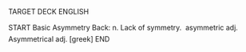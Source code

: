 TARGET DECK
ENGLISH

START
Basic
Asymmetry
Back: n. Lack of symmetry.  asymmetric adj. Asymmetrical adj. [greek]
END
